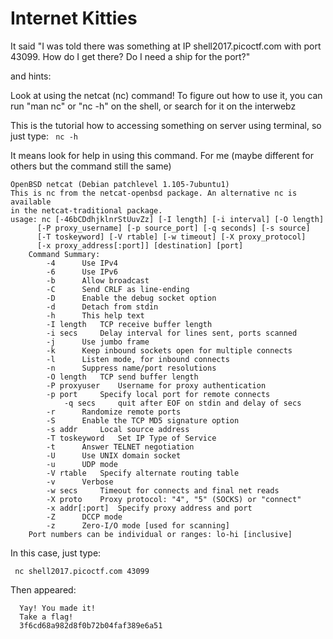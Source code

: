 # Internet Kitties

It said
"I was told there was something at IP shell2017.picoctf.com with port 43099. How do I get there? Do I need a ship for the port?"

and hints:

Look at using the netcat (nc) command!
To figure out how to use it, you can run "man nc" or "nc -h" on the shell, or search for it on the interwebz

This is the tutorial how to accessing something on server using terminal, so just type:
`
  nc -h`
  
It means look for help in using this command. For me (maybe different for others but the command still the same)
```
OpenBSD netcat (Debian patchlevel 1.105-7ubuntu1)
This is nc from the netcat-openbsd package. An alternative nc is available
in the netcat-traditional package.
usage: nc [-46bCDdhjklnrStUuvZz] [-I length] [-i interval] [-O length]
	  [-P proxy_username] [-p source_port] [-q seconds] [-s source]
	  [-T toskeyword] [-V rtable] [-w timeout] [-X proxy_protocol]
	  [-x proxy_address[:port]] [destination] [port]
	Command Summary:
		-4		Use IPv4
		-6		Use IPv6
		-b		Allow broadcast
		-C		Send CRLF as line-ending
		-D		Enable the debug socket option
		-d		Detach from stdin
		-h		This help text
		-I length	TCP receive buffer length
		-i secs		Delay interval for lines sent, ports scanned
		-j		Use jumbo frame
		-k		Keep inbound sockets open for multiple connects
		-l		Listen mode, for inbound connects
		-n		Suppress name/port resolutions
		-O length	TCP send buffer length
		-P proxyuser	Username for proxy authentication
		-p port		Specify local port for remote connects
        	-q secs		quit after EOF on stdin and delay of secs
		-r		Randomize remote ports
		-S		Enable the TCP MD5 signature option
		-s addr		Local source address
		-T toskeyword	Set IP Type of Service
		-t		Answer TELNET negotiation
		-U		Use UNIX domain socket
		-u		UDP mode
		-V rtable	Specify alternate routing table
		-v		Verbose
		-w secs		Timeout for connects and final net reads
		-X proto	Proxy protocol: "4", "5" (SOCKS) or "connect"
		-x addr[:port]	Specify proxy address and port
		-Z		DCCP mode
		-z		Zero-I/O mode [used for scanning]
	Port numbers can be individual or ranges: lo-hi [inclusive]
```
In this case, just type:
  ```
   nc shell2017.picoctf.com 43099
```
Then appeared:
```
  Yay! You made it!
  Take a flag!
  3f6cd68a982d8f0b72b04faf389e6a51
```

